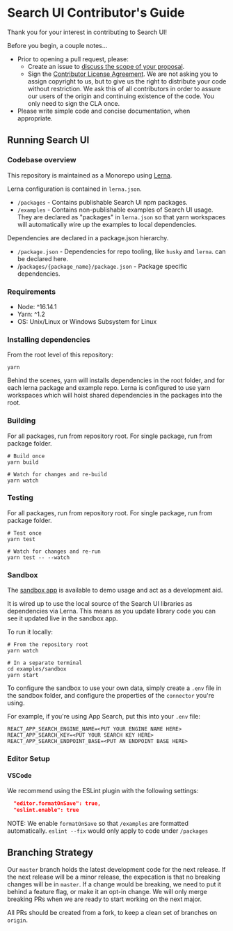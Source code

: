 # Search UI Contributor's Guide

Thank you for your interest in contributing to Search UI!

Before you begin, a couple notes...

- Prior to opening a pull request, please:
  - Create an issue to [discuss the scope of your proposal](https://github.com/elastic/search-ui/issues).
  - Sign the [Contributor License Agreement](https://www.elastic.co/contributor-agreement/). We are not asking you to assign copyright to us, but to give us the right to distribute your code without restriction. We ask this of all contributors in order to assure our users of the origin and continuing existence of the code. You only need to sign the CLA once.
- Please write simple code and concise documentation, when appropriate.

## Running Search UI

### Codebase overview

This repository is maintained as a Monorepo using [Lerna](https://github.com/lerna/lerna).

Lerna configuration is contained in `lerna.json`.

- `/packages` - Contains publishable Search UI npm packages.
- `/examples` - Contains non-publishable examples of Search UI usage. They are declared
  as "packages" in `lerna.json` so that yarn workspaces will automatically wire up the
  examples to local dependencies.

Dependencies are declared in a package.json hierarchy.

- `/package.json` - Dependencies for repo tooling, like `husky` and `lerna`.
  can be declared here.
- /`packages/{package_name}/package.json` - Package specific dependencies.

### Requirements

- Node: ^16.14.1
- Yarn: ^1.2
- OS: Unix/Linux or Windows Subsystem for Linux

### Installing dependencies

From the root level of this repository:

```shell
yarn
```

Behind the scenes, yarn will installs dependencies in the root folder, and for each lerna package and example repo. Lerna is configured to use yarn workspaces which will hoist shared dependencies in the packages into the root.

### Building

For all packages, run from repository root. For single package, run from
package folder.

```shell
# Build once
yarn build

# Watch for changes and re-build
yarn watch
```

### Testing

For all packages, run from repository root. For single package, run from
package folder.

```shell
# Test once
yarn test

# Watch for changes and re-run
yarn test -- --watch
```

### Sandbox

The [sandbox app](examples/sandbox/README.md) is available to demo usage and act as a development aid.

It is wired up to use the local source of the Search UI libraries as dependencies via Lerna.
This means as you update library code you can see it updated live in the sandbox app.
  
To run it locally:

```shell
# From the repository root
yarn watch

# In a separate terminal
cd examples/sandbox
yarn start
```

To configure the sandbox to use your own data, simply create a `.env` file
in the sandbox folder, and configure the properties of the `connector` you're using.

For example, if you're using App Search, put this into your `.env` file:

```
REACT_APP_SEARCH_ENGINE_NAME=<PUT YOUR ENGINE NAME HERE>
REACT_APP_SEARCH_KEY=<PUT YOUR SEARCH KEY HERE>
REACT_APP_SEARCH_ENDPOINT_BASE=<PUT AN ENDPOINT BASE HERE>
```

### Editor Setup

#### VSCode

We recommend using the ESLint plugin with the following settings:

```json
  "editor.formatOnSave": true,
  "eslint.enable": true
```

NOTE: We enable `formatOnSave` so that `/examples` are formatted automatically. `eslint --fix` would only apply to code under `/packages`

## Branching Strategy

Our `master` branch holds the latest development code for the next release. If the next release will be a minor release, the expecation is that no breaking changes will be in `master`. If a change would be breaking, we need to put it behind a feature flag, or make it an opt-in change. We will only merge breaking PRs when we are ready to start working on the next major.

All PRs should be created from a fork, to keep a clean set of branches on `origin`.
